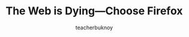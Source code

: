 ---
title: "The Web is Dying—Choose Firefox"
description: 
image: /posts/homosexuality-wrong/cover.jpg
author: teacherbuknoy
category: opinion
language: en-US
---